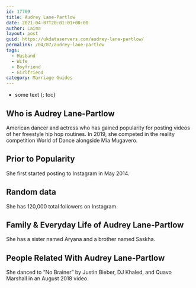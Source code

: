 ```yaml
---
id: 17709
title: Audrey Lane-Partlow
date: 2021-04-07T20:01:01+00:00
author: Laima
layout: post
guid: https://ukdataservers.com/audrey-lane-partlow/
permalink: /04/07/audrey-lane-partlow
tags:
  - Husband
  - Wife
  - Boyfriend
  - Girlfriend
category: Marriage Guides
---
```


* some text
{: toc}


## Who is Audrey Lane-Partlow
                  
                  
                  
American dancer and actress who has gained popularity for posting videos of her freestyle hip hop routines. In 2019, she competed in the reality competition World of Dance alongside Mia Mugavero. 
                  
              
            
              
            
                
                
                
## Prior to Popularity
                  
                  
                  
She first started posting to Instagram in May 2014. 
                  
              
            
              
            
                
                
                
## Random data
                  
                  
                  
She has 120,000 total followers on Instagram. 
                  
              
            
              
            
                
                
                
## Family & Everyday Life of Audrey Lane-Partlow
                  
                  
                  
She has a sister named Aryana and a brother named Saskha. 
                  
              
            
              
            
                
                
                
## People Related With Audrey Lane-Partlow
                  
                  
                  
She danced to &#8220;No Brainer&#8221; by Justin Bieber, DJ Khaled, and Quavo Marshall in an August 2018 video. 
                  
              
            
              
            
                
              
            
              
              
            
            
              
            
          
          
          